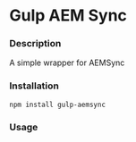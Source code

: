 # Gulp AEM Sync
### Description
A simple wrapper for AEMSync

### Installation
```
npm install gulp-aemsync
```

### Usage
